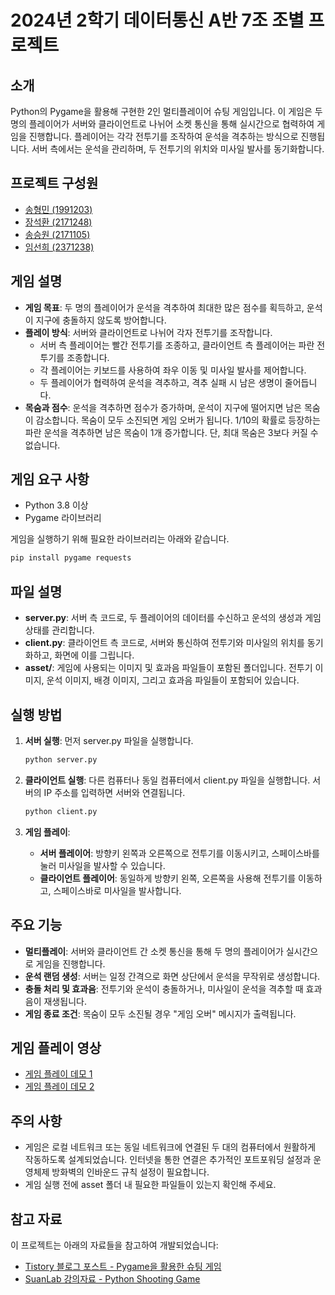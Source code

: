 # 2024년 2학기 데이터통신 A반 7조 조별 프로젝트

## 소개

Python의 Pygame을 활용해 구현한 2인 멀티플레이어 슈팅 게임입니다. 이 게임은 두 명의 플레이어가 서버와 클라이언트로 나뉘어 소켓 통신을 통해 실시간으로 협력하여 게임을 진행합니다. 플레이어는 각각 전투기를 조작하여 운석을 격추하는 방식으로 진행됩니다. 서버 측에서는 운석을 관리하며, 두 전투기의 위치와 미사일 발사를 동기화합니다.

## 프로젝트 구성원

- [송형민 (1991203)](https://github.com/songhm7)
- [장석환 (2171248)](https://github.com/jsh12)
- [송승원 (2171105)](https://github.com/songwin1)
- [임선희 (2371238)](https://github.com/seonH04)

## 게임 설명

- **게임 목표**: 두 명의 플레이어가 운석을 격추하여 최대한 많은 점수를 획득하고, 운석이 지구에 충돌하지 않도록 방어합니다.
- **플레이 방식**: 서버와 클라이언트로 나뉘어 각자 전투기를 조작합니다.
  - 서버 측 플레이어는 빨간 전투기를 조종하고, 클라이언트 측 플레이어는 파란 전투기를 조종합니다.
  - 각 플레이어는 키보드를 사용하여 좌우 이동 및 미사일 발사를 제어합니다.
  - 두 플레이어가 협력하여 운석을 격추하고, 격추 실패 시 남은 생명이 줄어듭니다.
- **목숨과 점수**: 운석을 격추하면 점수가 증가하며, 운석이 지구에 떨어지면 남은 목숨이 감소합니다. 목숨이 모두 소진되면 게임 오버가 됩니다. 1/10의 확률로 등장하는 파란 운석을 격추하면 남은 목숨이 1개 증가합니다. 단, 최대 목숨은 3보다 커질 수 없습니다.

## 게임 요구 사항

- Python 3.8 이상
- Pygame 라이브러리

게임을 실행하기 위해 필요한 라이브러리는 아래와 같습니다.

```sh
pip install pygame requests
```

## 파일 설명

- **server.py**: 서버 측 코드로, 두 플레이어의 데이터를 수신하고 운석의 생성과 게임 상태를 관리합니다.
- **client.py**: 클라이언트 측 코드로, 서버와 통신하여 전투기와 미사일의 위치를 동기화하고, 화면에 이를 그립니다.
- **asset/**: 게임에 사용되는 이미지 및 효과음 파일들이 포함된 폴더입니다. 전투기 이미지, 운석 이미지, 배경 이미지, 그리고 효과음 파일들이 포함되어 있습니다.

## 실행 방법

1. **서버 실행**: 먼저 server.py 파일을 실행합니다.

    ```sh
    python server.py
    ```

2. **클라이언트 실행**: 다른 컴퓨터나 동일 컴퓨터에서 client.py 파일을 실행합니다. 서버의 IP 주소를 입력하면 서버와 연결됩니다.

    ```sh
    python client.py
    ```

3. **게임 플레이**:
   - **서버 플레이어**: 방향키 왼쪽과 오른쪽으로 전투기를 이동시키고, 스페이스바를 눌러 미사일을 발사할 수 있습니다.
   - **클라이언트 플레이어**: 동일하게 방향키 왼쪽, 오른쪽을 사용해 전투기를 이동하고, 스페이스바로 미사일을 발사합니다.

## 주요 기능

- **멀티플레이**: 서버와 클라이언트 간 소켓 통신을 통해 두 명의 플레이어가 실시간으로 게임을 진행합니다.
- **운석 랜덤 생성**: 서버는 일정 간격으로 화면 상단에서 운석을 무작위로 생성합니다.
- **충돌 처리 및 효과음**: 전투기와 운석이 충돌하거나, 미사일이 운석을 격추할 때 효과음이 재생됩니다.
- **게임 종료 조건**: 목숨이 모두 소진될 경우 "게임 오버" 메시지가 출력됩니다.

## 게임 플레이 영상

- [게임 플레이 데모 1](./TEST1.mp4)
- [게임 플레이 데모 2](./TEST2.mp4)

## 주의 사항

- 게임은 로컬 네트워크 또는 동일 네트워크에 연결된 두 대의 컴퓨터에서 원활하게 작동하도록 설계되었습니다. 인터넷을 통한 연결은 추가적인 포트포워딩 설정과 운영체제 방화벽의 인바운드 규칙 설정이 필요합니다.
- 게임 실행 전에 asset 폴더 내 필요한 파일들이 있는지 확인해 주세요.

## 참고 자료

이 프로젝트는 아래의 자료들을 참고하여 개발되었습니다:

- [Tistory 블로그 포스트 - Pygame을 활용한 슈팅 게임](https://mawile.tistory.com/64)
- [SuanLab 강의자료 - Python Shooting Game](http://suanlab.com/assets/slectures/python/PyShooting.pdf)

